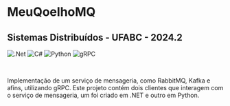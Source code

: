 # MeuQoelhoMQ
## Sistemas Distribuídos - UFABC - 2024.2

![.Net](https://img.shields.io/badge/.NET-5C2D91?style=for-the-badge&logo=.net&logoColor=white)
![C#](https://img.shields.io/badge/c%23-%23239120.svg?style=for-the-badge&logo=csharp&logoColor=white)
![Python](https://img.shields.io/badge/Python-FFD43B?style=for-the-badge&logo=python&logoColor=darkgreen)
![gRPC](https://img.shields.io/badge/gRPC-519FA9?style=for-the-badge)


<br />

Implementação de um serviço de mensageria, como RabbitMQ, Kafka e afins, utilizando gRPC. Este projeto contém dois clientes que interagem com o serviço de mensageria, um foi criado em .NET e outro em Python.
